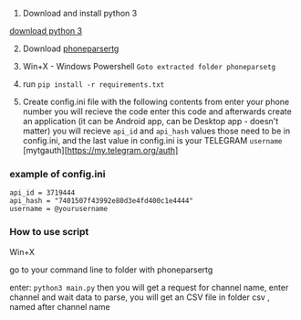 1. Download and install python 3 

[download python 3](https://www.python.org/ftp/python/3.9.4/python-3.9.4-amd64.exe)

2. Download 
[phoneparsertg](https://github.com/mentecuantica/phoneparsertg/archive/refs/heads/main.zip)

2. Win+X - Windows Powershell
`Goto extracted folder phoneparsetg`

3. run `pip install -r requirements.txt`

4. Create config.ini file with the following contents from 
enter your phone number
you will recieve the code
enter this code
and afterwards create an application (it can be Android app, can be Desktop app - doesn't matter)
you will recieve `api_id` and `api_hash` values those need to be in config.ini, and the last value in config.ini is your TELEGRAM `username`
[mytgauth][https://my.telegram.org/auth]

### example of config.ini
```[main]
api_id = 3719444
api_hash = "7401507f43992e80d3e4fd400c1e4444"
username = @yourusername
```


### How to use script
Win+X

go to your command line to folder with phoneparsertg

enter: `python3 main.py`
then you will get a request for channel name, enter channel and wait data to parse, you will get an CSV file in folder csv , named after channel name
